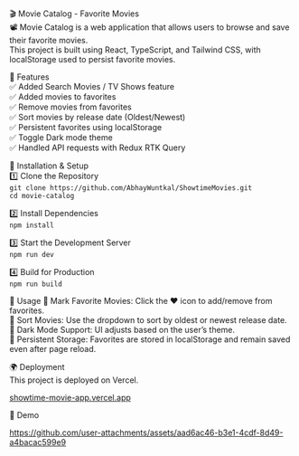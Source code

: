 🎬 Movie Catalog - Favorite Movies <br />
📽️ Movie Catalog is a web application that allows users to browse and save their favorite movies.  <br /> This project is built using React, TypeScript, and Tailwind CSS, with localStorage used to persist favorite movies.

🚀 Features <br />
✅ Added Search Movies / TV Shows feature <br />
✅ Added movies to favorites <br />
✅ Remove movies from favorites <br />
✅ Sort movies by release date (Oldest/Newest) <br />
✅ Persistent favorites using localStorage <br />
✅ Toggle Dark mode theme <br />
✅ Handled API requests with Redux RTK Query

📌 Installation & Setup <br />
1️⃣ Clone the Repository <br />
```git clone https://github.com/AbhayWuntkal/ShowtimeMovies.git```
<br />
```cd movie-catalog```

2️⃣ Install Dependencies <br />
```npm install```

3️⃣ Start the Development Server <br />
```npm run dev```

4️⃣ Build for Production <br />
```npm run build```

📖 Usage
🌟 Mark Favorite Movies: Click the ❤️ icon to add/remove from favorites. <br />
🔄 Sort Movies: Use the dropdown to sort by oldest or newest release date. <br />
🌙 Dark Mode Support: UI adjusts based on the user’s theme. <br />
💾 Persistent Storage: Favorites are stored in localStorage and remain saved even after page reload. <br />

🌍 Deployment <br />
This project is deployed on Vercel. <br />

<a href="https://showtime-movie-app.vercel.app/" target="_blank"> showtime-movie-app.vercel.app <a/>



🎨 Demo <br />

https://github.com/user-attachments/assets/aad6ac46-b3e1-4cdf-8d49-a4bacac599e9




